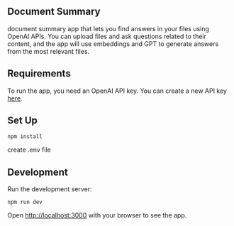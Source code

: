 ## Document Summary
document summary  app that lets you find answers in your files using OpenAI APIs. You can upload files and ask questions related to their content, and the app will use embeddings and GPT to generate answers from the most relevant files.

## Requirements

To run the app, you need an OpenAI API key. You can create a new API key [here](https://beta.openai.com/account/api-keys).

## Set Up



```
npm install
```
create .env file

## Development

Run the development server:

```
npm run dev
```

Open [http://localhost:3000](http://localhost:3000) with your browser to see the app.







